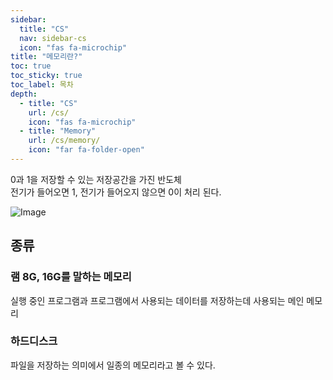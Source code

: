 ```yaml
---
sidebar:
  title: "CS"
  nav: sidebar-cs
  icon: "fas fa-microchip"
title: "메모리란?"
toc: true
toc_sticky: true
toc_label: 목차
depth: 
  - title: "CS"
    url: /cs/
    icon: "fas fa-microchip"
  - title: "Memory"
    url: /cs/memory/
    icon: "far fa-folder-open"
---
```

0과 1을 저장할 수 있는 저장공간을 가진 반도체  
전기가 들어오면 1, 전기가 들어오지 않으면 0이 처리 된다.

![Image](https://drive.google.com/uc?export=view&id=1ofk4896DRh9fA320bZUcXX3bW41MYDO8)

## 종류
### 램 8G, 16G를 말하는 메모리
실행 중인 프로그램과 프로그램에서 사용되는 데이터를 저장하는데 사용되는 메인 메모리
### 하드디스크
파일을 저장하는 의미에서 일종의 메모리라고 볼 수 있다.
